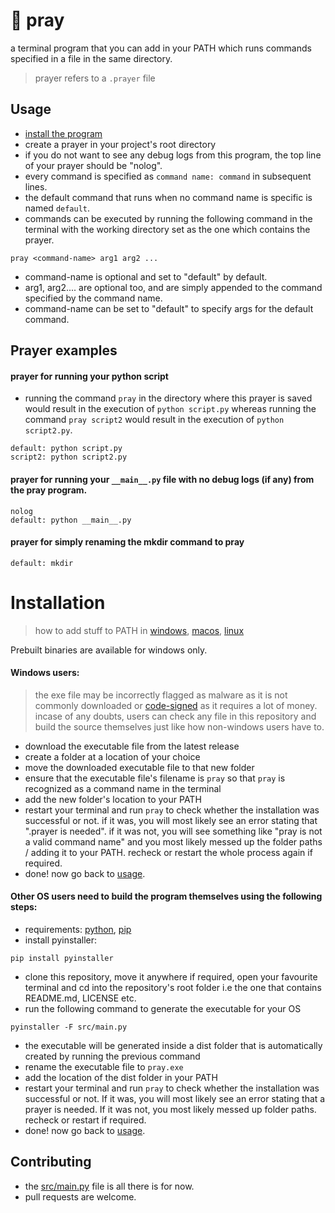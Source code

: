 # 🙏 pray
a terminal program that you can add in your PATH which runs commands specified in a file in the same directory.
> prayer refers to a `.prayer` file <br>

## Usage
- [install the program](#installation)
- create a prayer in your project's root directory
- if you do not want to see any debug logs from this program, the top line of your prayer should be "nolog".
- every command is specified as `command name: command` in subsequent lines.
- the default command that runs when no command name is specific is named `default`.
- commands can be executed by running the following command in the terminal with the working directory set as the one which contains the prayer.
```
pray <command-name> arg1 arg2 ...
```
- command-name is optional and set to "default" by default.
- arg1, arg2.... are optional too, and are simply appended to the command specified by the command name.
- command-name can be set to "default" to specify args for the default command.


## Prayer examples
#### prayer for running your python script
- running the command `pray` in the directory where this prayer is saved would result in the execution of `python script.py` whereas running the command `pray script2` would result in the execution of `python script2.py`.
```
default: python script.py
script2: python script2.py
```

#### prayer for running your `__main__.py` file with no debug logs (if any) from the pray program.
```
nolog
default: python __main__.py
```

#### prayer for simply renaming the mkdir command to pray
```
default: mkdir
```

# Installation

> how to add stuff to PATH in 
[windows](https://stackoverflow.com/questions/9546324/adding-a-directory-to-the-path-environment-variable-in-windows), 
[macos](https://stackoverflow.com/questions/22465332/setting-path-environment-variable-in-macos-permanently),
[linux](https://stackoverflow.com/questions/14637979/how-to-permanently-set-path-on-linux-unix)

Prebuilt binaries are available for windows only.<br>
#### Windows users:
> the exe file may be incorrectly flagged as malware as it is not commonly downloaded or [code-signed](https://en.wikipedia.org/wiki/Code_signing) as it requires a lot of money. <br>
incase of any doubts, users can check any file in this repository and build the source themselves just like how non-windows users have to.<br>
- download the executable file from the latest release
- create a folder at a location of your choice
- move the downloaded executable file to that new folder
- ensure that the executable file's filename is `pray` so that `pray` is recognized as a command name in the terminal
- add the new folder's location to your PATH
- restart your terminal and run `pray` to check whether the installation was successful or not. if it was, you will most likely see an error stating that ".prayer is needed". if it was not, you will see something like "pray is not a valid command name" and you most likely messed up the folder paths / adding it to your PATH. recheck or restart the whole process again if required.
- done! now go back to [usage](#usage).


#### Other OS users need to build the program themselves using the following steps:
- requirements: [python](https://www.python.org/), [pip](https://pypi.org/project/pip/)
- install pyinstaller: 
```
pip install pyinstaller
```
- clone this repository, move it anywhere if required, open your favourite terminal and cd into the repository's root folder i.e the one that contains README.md, LICENSE etc.
- run the following command to generate the executable for your OS
```
pyinstaller -F src/main.py
```
- the executable will be generated inside a dist folder that is automatically created by running the previous command
- rename the executable file to `pray.exe`
- add the location of the dist folder in your PATH
- restart your terminal and run `pray` to check whether the installation was successful or not. If it was, you will most likely see an error stating that a prayer is needed. If it was not, you most likely messed up folder paths. recheck or restart if required.
- done! now go back to [usage](#usage).

## Contributing
- the [src/main.py](./src/main.py) file is all there is for now.
- pull requests are welcome.
